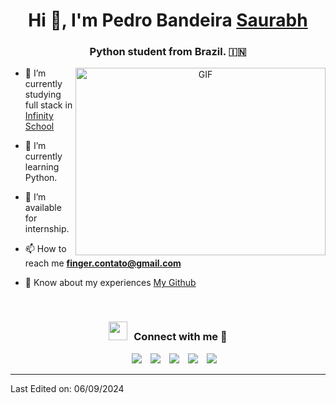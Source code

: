 <h1 align="center">Hi 👋, I'm Pedro Bandeira <a href="https://100rabhcsmc.github.io/Me.io/" target="blank">
Saurabh</a></h1>
<h3 align="center">Python student from Brazil. &#127470;&#127475</h3>

<a target="_blank" align="center">
  <img align="right" top="500" height="300" width="400" alt="GIF" src="https://media.giphy.com/media/SWoSkN6DxTszqIKEqv/giphy.gif">
</a>

- 🔭 I’m currently studying full stack in <a href="https://infinityschool.com.br/" target="blank">Infinity School</a>

- 🌱 I’m currently learning Python.

- 🤝 I’m available for internship.

- 📫 How to reach me **finger.contato@gmail.com**

- 📄 Know about my experiences <a href="https://github.com/Finger03" target="blank">My Github</a>
<br/>
<h3 align="center" > <img src="https://media.giphy.com/media/iY8CRBdQXODJSCERIr/giphy.gif" width="30" height="30" style="margin-right: 10px;">Connect with me 🤝 </h3>

<p align="center">

 <div align="center"  class="icons-social" style="margin-left: 10px;">
        <a style="margin-left: 10px;"  target="_blank" href="https://www.linkedin.com/in/pedro-bandeira003/">
			<img src="https://img.icons8.com/doodle/40/000000/linkedin--v2.png"></a>
        <a style="margin-left: 10px;" target="_blank" href="https://github.com/Finger03">
		<img src="https://img.icons8.com/doodle/40/000000/github--v1.png"></a>
        <a style="margin-left: 10px;" target="_blank" href="https://instagram.com/pedrob03">
			<img src="https://img.icons8.com/doodle/40/000000/instagram-new--v2.png"></a>
		<a style="margin-left: 10px;" target="_blank" href="https://twitter.com/fingertv_">
			<img src="https://img.icons8.com/doodle/1x/twitter-squared--v2.png" ></a>
		<a style="margin-left: 10px;" target="_blank" href="https://www.youtube.com/@FINGEROFICIAL">
				<img src="https://img.icons8.com/doodle/1x/youtube--v2.png" ></a>
      </div>

</p>

---

Last Edited on: 06/09/2024